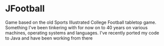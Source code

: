 # JFootball
Game based on the old Sports Illustrated College Football tabletop game.  Something I've been tinkering with for now on to 40 years on various machines, operating systems and languages. I've recently ported my code to Java and have been working from there
